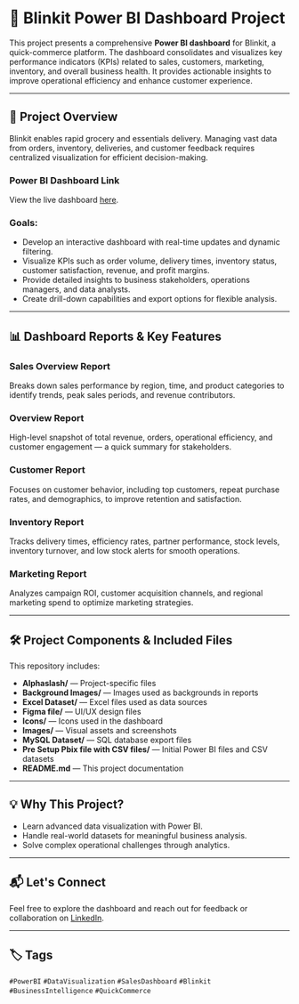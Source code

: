 # 🛒 Blinkit Power BI Dashboard Project

This project presents a comprehensive **Power BI dashboard** for Blinkit, a quick-commerce platform. The dashboard consolidates and visualizes key performance indicators (KPIs) related to sales, customers, marketing, inventory, and overall business health. It provides actionable insights to improve operational efficiency and enhance customer experience.

---

## 📌 Project Overview

Blinkit enables rapid grocery and essentials delivery. Managing vast data from orders, inventory, deliveries, and customer feedback requires centralized visualization for efficient decision-making.

### Power BI Dashboard Link

View the live dashboard [here](https://app.powerbi.com/view?r=eyJrIjoiMTU3YjllNTEtM2FmOS00ZDZiLTk0MzctNjU0MDVlOGI4YmJmIiwidCI6Ijg0N2RiYTU3LTFmYTEtNDBkZi04MGU1LTZhMmQ1YjM4NjNmNCJ9).

### Goals:
- Develop an interactive dashboard with real-time updates and dynamic filtering.
- Visualize KPIs such as order volume, delivery times, inventory status, customer satisfaction, revenue, and profit margins.
- Provide detailed insights to business stakeholders, operations managers, and data analysts.
- Create drill-down capabilities and export options for flexible analysis.

---

## 📊 Dashboard Reports & Key Features

### Sales Overview Report  
Breaks down sales performance by region, time, and product categories to identify trends, peak sales periods, and revenue contributors.

### Overview Report  
High-level snapshot of total revenue, orders, operational efficiency, and customer engagement — a quick summary for stakeholders.

### Customer Report  
Focuses on customer behavior, including top customers, repeat purchase rates, and demographics, to improve retention and satisfaction.

### Inventory Report  
Tracks delivery times, efficiency rates, partner performance, stock levels, inventory turnover, and low stock alerts for smooth operations.

### Marketing Report  
Analyzes campaign ROI, customer acquisition channels, and regional marketing spend to optimize marketing strategies.

---

## 🛠️ Project Components & Included Files

This repository includes:

- **Alphaslash/** — Project-specific files
- **Background Images/** — Images used as backgrounds in reports
- **Excel Dataset/** — Excel files used as data sources
- **Figma file/** — UI/UX design files
- **Icons/** — Icons used in the dashboard
- **Images/** — Visual assets and screenshots
- **MySQL Dataset/** — SQL database export files
- **Pre Setup Pbix file with CSV files/** — Initial Power BI files and CSV datasets
- **README.md** — This project documentation

---

## 💡 Why This Project?

- Learn advanced data visualization with Power BI.
- Handle real-world datasets for meaningful business analysis.
- Solve complex operational challenges through analytics.

---

## 📬 Let's Connect

Feel free to explore the dashboard and reach out for feedback or collaboration on [LinkedIn](https://www.linkedin.com/in/gitesh-garg/).

---

## 🏷️ Tags

`#PowerBI` `#DataVisualization` `#SalesDashboard` `#Blinkit` `#BusinessIntelligence` `#QuickCommerce`
